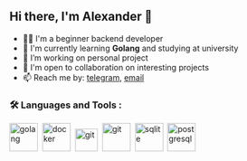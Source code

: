 ## Hi there, I'm Alexander 👋 
- 👨‍💻 I'm a beginner backend developer
- 🌱 I'm currently learning **Golang** and studying at university
- 🔭 I’m working on personal project
- 🤝 I'm open to collaboration on interesting projects
- 📫 Reach me by: [telegram](https://t.me/AlexPop69), [email](mailto:lex.popov.1992@gmail.com)


### :hammer_and_wrench: Languages and Tools :
<img src="https://cdn.jsdelivr.net/gh/devicons/devicon@latest/icons/go/go-original.svg" 
title="golang" width="50" height="50"/>&nbsp;
<img src="https://cdn.jsdelivr.net/gh/devicons/devicon@latest/icons/docker/docker-original.svg"          
  title="docker" width="50" height="50"/>&nbsp;
<img src="https://cdn.jsdelivr.net/gh/devicons/devicon@latest/icons/git/git-original.svg"          
  title="git" width="40" height="40"/>&nbsp;
<img src="https://cdn.jsdelivr.net/gh/devicons/devicon@latest/icons/postman/postman-original.svg"          
    title="git" width="50" height="50"/>&nbsp;
<img src="https://cdn.jsdelivr.net/gh/devicons/devicon@latest/icons/sqlite/sqlite-original.svg"          
  title="sqlite" width="50" height="50"/>&nbsp;
<img src="https://cdn.jsdelivr.net/gh/devicons/devicon@latest/icons/postgresql/postgresql-original.svg"                 
  title="postgresql" width="50" height="50"/>&nbsp;
  
          
          

          
          
          
<!--
**AlexPop69/AlexPop69** is a ✨ _special_ ✨ repository because its `README.md` (this file) appears on your GitHub profile.

Here are some ideas to get you started:

- 🤔 I’m looking for help with ...
- 💬 Ask me about ...
- ⚡ Fun fact: ...
-->
